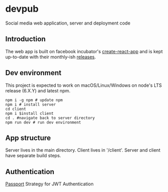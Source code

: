 # devpub
Social media web application, server and deployment code

## Introduction

The web app is built on facebook incubator's [create-react-app](https://github.com/facebookincubator/create-react-app) and is kept up-to-date with their monthly-ish [releases](https://github.com/facebookincubator/create-react-app/releases).

## Dev environment
This project is expected to work on macOS/Linux/Windows on node's LTS release (6.X.Y) and latest npm.

    npm i -g npm # update npm
    npm i # install server
    cd client
    npm i $install client
    cd . #navigate back to server directory
    npm run dev # run dev environment
   
## App structure

Server lives in the main directory. Client lives in '/client'. Server and client have separate build steps.

## Authentication

[Passport](http://www.passportjs.org/) Strategy for JWT Authentication


